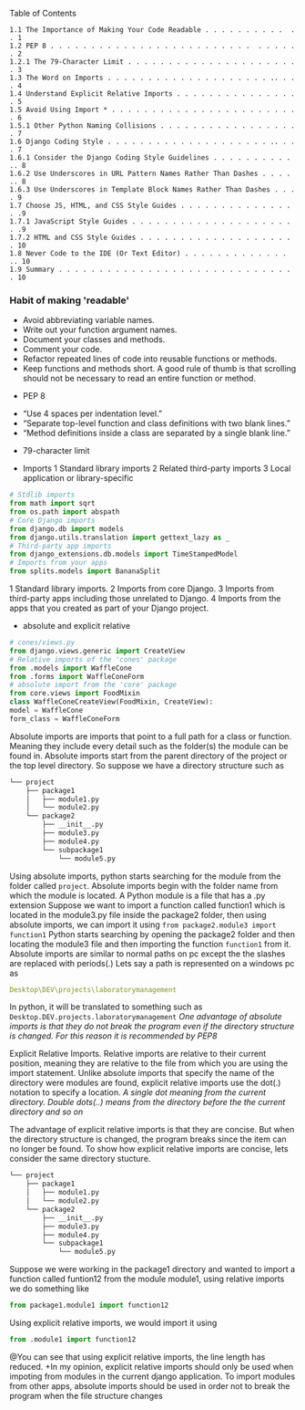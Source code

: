 Table of Contents

```
1.1 The Importance of Making Your Code Readable . . . . . . . . . .  . . 1
1.2 PEP 8 . . . . . . . . . . . . . . . . . . . . . . . . .  . . . . . . 2
1.2.1 The 79-Character Limit . . . . . . . . . . . . . . . . . . . . . . 3
1.3 The Word on Imports . . . . . . . . . . . . . . . . . . . . .. . . . 4
1.4 Understand Explicit Relative Imports . . . . . . . . . . . . . . . . 5
1.5 Avoid Using Import * . . . . . . . . . . . . . . . . . . . . . . . . 6
1.5.1 Other Python Naming Collisions . . . . . . . . . . . . . . . . . . 7
1.6 Django Coding Style . . . . . . . . . . . . . . . . . . . . .. . . . 7
1.6.1 Consider the Django Coding Style Guidelines . . . . . . . . . . .. 8
1.6.2 Use Underscores in URL Pattern Names Rather Than Dashes . . . . .. 8
1.6.3 Use Underscores in Template Block Names Rather Than Dashes . . . . 9
1.7 Choose JS, HTML, and CSS Style Guides . . . . . . . . . . . . . . . .9
1.7.1 JavaScript Style Guides . . . . . . . . . . . . . . . . . . . . . .9
1.7.2 HTML and CSS Style Guides . . . . . . . . . . . . . . . . . . . . 10
1.8 Never Code to the IDE (Or Text Editor) . . . . . . . . . . . . . .. 10
1.9 Summary . . . . . . . . . . . . . . . . . . . . . . . . . . . . . . 10
```

### Habit of making 'readable'
- Avoid abbreviating variable names.
- Write out your function argument names.
- Document your classes and methods.
- Comment your code.
- Refactor repeated lines of code into reusable functions or methods.
- Keep functions and methods short. A good rule of thumb is that scrolling should not
be necessary to read an entire function or method.

* PEP 8
- “Use 4 spaces per indentation level.”
- “Separate top-level function and class definitions with two blank lines.”
- “Method definitions inside a class are separated by a single blank line.”

* 79-character limit

* Imports
1 Standard library imports
2 Related third-party imports
3 Local application or library-specific 

```python
# Stdlib imports
from math import sqrt
from os.path import abspath
# Core Django imports
from django.db import models
from django.utils.translation import gettext_lazy as _
# Third-party app imports
from django_extensions.db.models import TimeStampedModel
# Imports from your apps
from splits.models import BananaSplit
```

1 Standard library imports.
2 Imports from core Django.
3 Imports from third-party apps including those unrelated to Django.
4 Imports from the apps that you created as part of your Django project.

* absolute and explicit relative

```python
# cones/views.py
from django.views.generic import CreateView
# Relative imports of the 'cones' package
from .models import WaffleCone
from .forms import WaffleConeForm
# absolute import from the 'core' package
from core.views import FoodMixin
class WaffleConeCreateView(FoodMixin, CreateView):
model = WaffleCone
form_class = WaffleConeForm
```
Absolute imports are imports that point to a full path for a class or function.
Meaning they include every detail such as the folder(s) the module can be found 
in.
Absolute imports start from the parent directory of the project or the top level 
directory.
So suppose we have a directory structure such as 
```diff
└── project
    ├── package1
    │   ├── module1.py
    │   └── module2.py
    └── package2
        ├── __init__.py
        ├── module3.py
        ├── module4.py
        └── subpackage1
            └── module5.py
```
Using absolute imports, python starts searching for the module from the folder called
`project`.
Absolute imports begin with the folder name from which the module is located.
A Python module is a file that has a .py extension
Suppose we want to import a function called function1 which is located in the module3.py file
inside the package2 folder, then using absolute imports, we can import it using
```from package2.module3 import function1```
Python starts searching by opening the package2 folder and then locating the module3 file and 
then importing the function  `function1` from it.
Absolute imports are similar to normal paths on pc except the the slashes are replaced with 
periods(.)
Lets say a  path is represented on a windows pc as 
```yaml
Desktop\DEV\projects\laboratorymanagement
```
In python, it will be translated to something such as `Desktop.DEV.projects.laboratorymanagement`
*One advantage of absolute imports is that they do not break the program even if the directory
structure is changed. For this reason it is recommended by PEP8*

Explicit Relative Imports.
Relative imports are relative to their current position, meaning they are relative to the file from
which you are using the import statement.
Unlike absolute imports that specify the name of the directory were modules are found, explicit relative
imports use the dot(.) notation to specify a location.
*A single dot meaning from the current directory.
Double dots(..) means from the directory before the the current directory and so on*

The advantage of explicit relative imports is that they are concise. 
But when the directory structure is changed, the program breaks since the item can no longer be found.
To show how explicit relative imports are concise, lets consider the same directory stucture.
```diff
└── project
    ├── package1
    │   ├── module1.py
    │   └── module2.py
    └── package2
        ├── __init__.py
        ├── module3.py
        ├── module4.py
        └── subpackage1
            └── module5.py
```
Suppose we were working in the package1 directory and wanted to import a function called funtion12 from the module module1, using relative imports 
we do something like
```python
from package1.module1 import function12
```
Using explicit relative imports, we would import it using 
```python
from .module1 import function12
```
@You can see that using explicit relative imports, the line length has reduced.
+In my opinion, explicit relative imports should only be used when impoting from modules in the current django application.
To import modules from other apps, absolute imports should be used in order not to break the program when the file structure changes
```
```
